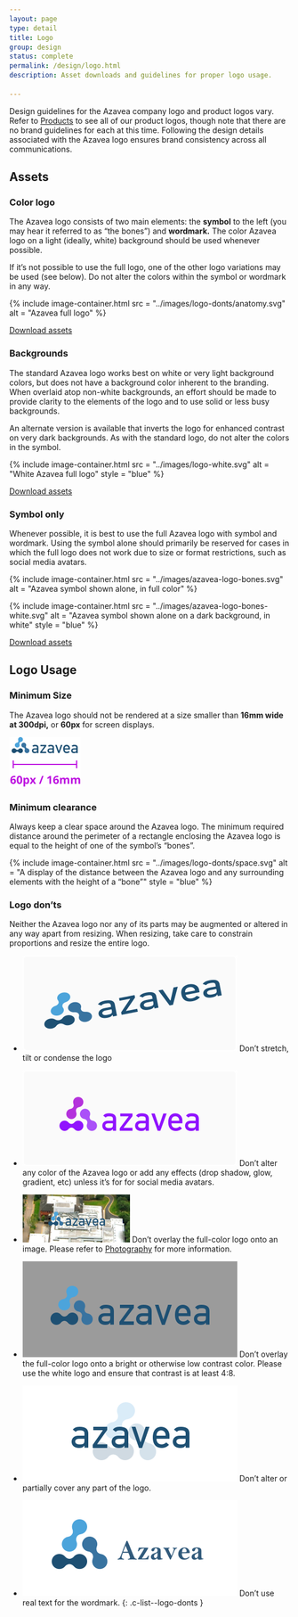 ```yaml
---
layout: page
type: detail
title: Logo
group: design
status: complete
permalink: /design/logo.html
description: Asset downloads and guidelines for proper logo usage.

---
```


Design guidelines for the Azavea company logo and product logos vary. Refer to [Products](/identity/products.html) to see all of our product logos, though note that there are no brand guidelines for each at this time. Following the design details associated with the Azavea logo ensures brand consistency across all communications.

## Assets

### Color logo
The Azavea logo consists of two main elements: the **symbol** to the left (you may hear it referred to as “the bones”) and **wordmark.** The color Azavea logo on a light (ideally, white) background should be used whenever possible. 

If it’s not possible to use the full logo, one of the other logo variations may be used (see below). Do not alter the colors within the symbol or wordmark in any way.

{% include image-container.html
  src =  "../images/logo-donts/anatomy.svg"
  alt =  "Azavea full logo"
%}

<a href="/downloads/azavea-full-logo.zip" class="c-btn c-btn--small" download>Download assets</a>

### Backgrounds
The standard Azavea logo works best on white or very light background colors, but does not have a background color inherent to the branding. When overlaid atop non-white backgrounds, an effort should be made to provide clarity to the elements of the logo and to use solid or less busy backgrounds. 

An alternate version is available that inverts the logo for enhanced contrast on very dark backgrounds. As with the standard logo, do not alter the colors in the symbol.

{% include image-container.html
  src =  "../images/logo-white.svg"
  alt =  "White Azavea full logo"
  style = "blue"
%}

<a href="/downloads/azavea-full-logo.zip" class="c-btn c-btn--small" download>Download assets</a>

### Symbol only
Whenever possible, it is best to use the full Azavea logo with symbol and wordmark. Using the symbol alone should primarily be reserved for cases in which the full logo does not work due to size or format restrictions, such as social media avatars.

<div class="c-mark-container" markdown="1">
  {% include image-container.html
    src =  "../images/azavea-logo-bones.svg"
    alt =  "Azavea symbol shown alone, in full color"
  %}

  {% include image-container.html
    src =  "../images/azavea-logo-bones-white.svg"
    alt =  "Azavea symbol shown alone on a dark background, in white"
    style = "blue"
  %}
</div>

<a href="/downloads/azavea-mark.zip" class="c-btn c-btn--small">Download assets</a>

## Logo Usage

### Minimum Size
The Azavea logo should not be rendered at a size smaller than **16mm wide at 300dpi,** or **60px** for screen displays.

<div class="c-image-container">
  <div class="c-image c-logo--smallest">
    <img src="../images/logo-donts/smallest.svg" 
         alt="The Azavea full logo shown at the smallest size the logo should be shown">
  </div>
</div>

### Minimum clearance
Always keep a clear space around the Azavea logo. The minimum required distance around the perimeter of a rectangle enclosing the Azavea logo is equal to the height of one of the symbol’s “bones”.

{% include image-container.html
  src =  "../images/logo-donts/space.svg"
  alt =  "A display of the distance between the Azavea logo and any surrounding elements with the height of a “bone”"
  style = "blue"
%}

### Logo don’ts
Neither the Azavea logo nor any of its parts may be augmented or altered in any way apart from resizing. When resizing, take care to constrain proportions and resize the entire logo.

- ![Azavea logo tilted and stretched horizontally](../images/logo-donts/stretched.svg)
  <span class="c-list--explanation">
    Don’t stretch, tilt or condense the logo
  </span>

- ![Azavea logo in various shades of purple](../images/logo-donts/color.svg)
  <span class="c-list--explanation">
    Don’t alter any color of the Azavea logo or add any effects (drop shadow, glow, gradient, etc) unless it’s for for social media avatars.
  </span>

- ![Full-color Azavea logo overtop of an image](../images/logo-donts/image.png)
  <span class="c-list--explanation">
    Don’t overlay the full-color logo onto an image. Please refer to [Photography](/design/photography.html) for more information.
  </span>

- ![Full-color Azavea logo overtop of an image](../images/logo-donts/low-contrast.svg)
  <span class="c-list--explanation">
    Don’t overlay the full-color logo onto a bright or otherwise low contrast color. Please use the white logo and ensure that contrast is at least 4:8.
  </span>

- ![Azavea wordmark placed on top of the disproportionate, low-opacity mark](../images/logo-donts/obscured.svg)
  <span class="c-list--explanation">
    Don’t alter or partially cover any part of the logo.
  </span>

- ![Azavea mark shown next to real type instead of the logo wordmark](../images/logo-donts/font.svg)
  <span class="c-list--explanation">
    Don’t use real text for the wordmark.
  </span>
{: .c-list--logo-donts }
